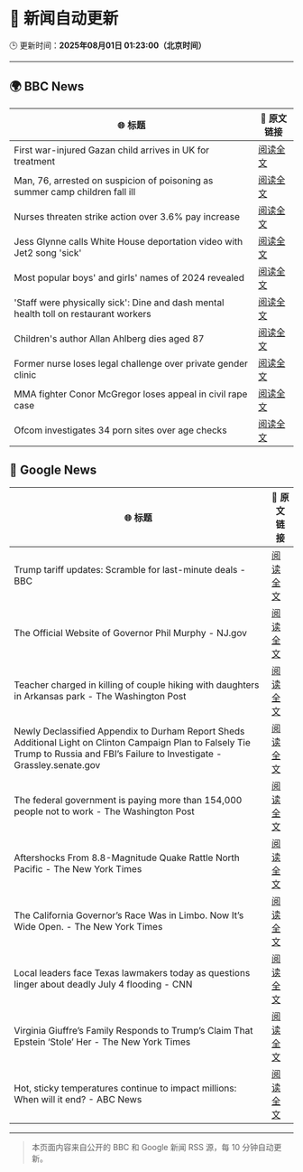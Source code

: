 # 🧠 新闻自动更新

🕒 更新时间：**2025年08月01日 01:23:00（北京时间）**

---

## 🌍 BBC News

| 🌐 标题 | 🔗 原文链接 |
|--------|-------------|
| First war-injured Gazan child arrives in UK for treatment | [阅读全文](https://www.bbc.com/news/articles/cvgn6979n59o?at_medium=RSS&at_campaign=rss) |
| Man, 76, arrested on suspicion of poisoning as summer camp children fall ill | [阅读全文](https://www.bbc.com/news/articles/cq58lgnvvypo?at_medium=RSS&at_campaign=rss) |
| Nurses threaten strike action over 3.6% pay increase | [阅读全文](https://www.bbc.com/news/articles/c36je08d111o?at_medium=RSS&at_campaign=rss) |
| Jess Glynne calls White House deportation video with Jet2 song 'sick' | [阅读全文](https://www.bbc.com/news/articles/clyjggjplyqo?at_medium=RSS&at_campaign=rss) |
| Most popular boys' and girls' names of 2024 revealed | [阅读全文](https://www.bbc.com/news/articles/ckgyznp615zo?at_medium=RSS&at_campaign=rss) |
| 'Staff were physically sick': Dine and dash mental health toll on restaurant workers | [阅读全文](https://www.bbc.com/news/articles/cjd24ky4818o?at_medium=RSS&at_campaign=rss) |
| Children's author Allan Ahlberg dies aged 87 | [阅读全文](https://www.bbc.com/news/articles/cpdjn48w1v9o?at_medium=RSS&at_campaign=rss) |
| Former nurse loses legal challenge over private gender clinic | [阅读全文](https://www.bbc.com/news/articles/cpdjnz6ngd9o?at_medium=RSS&at_campaign=rss) |
| MMA fighter Conor McGregor loses appeal in civil rape case | [阅读全文](https://www.bbc.com/news/articles/cd6n04xjj1qo?at_medium=RSS&at_campaign=rss) |
| Ofcom investigates 34 porn sites over age checks | [阅读全文](https://www.bbc.com/news/articles/c5y2xx6z6eko?at_medium=RSS&at_campaign=rss) |

## 📰 Google News

| 🌐 标题 | 🔗 原文链接 |
|--------|-------------|
| Trump tariff updates: Scramble for last-minute deals - BBC | [阅读全文](https://news.google.com/rss/articles/CBMiVEFVX3lxTFBOb0dFdVFUSGc1SnRWMUs4c3dPSW9lSllOWmJ5WkxBYWN4TzNGRmFGTEF6bC13MFVEQUFremx1WkFqY0FGaks5Q092aVNGTW56VXpXeQ?oc=5) |
| The Official Website of Governor Phil Murphy - NJ.gov | [阅读全文](https://news.google.com/rss/articles/CBMieEFVX3lxTE51eGdyU0JzckFGSkx1cXdhZ1kzNzFCbnRHckFBaWJVbnFqak5KZFRrRmp0TU04ZHVWNmxZSWRYNm9IeUt1QlBGVzVqMFZ2Qi1BWE1MTjdQZktaQTRkUW0wYnhJejUtUlUybWtvakxrYjRLNDJzR01TVQ?oc=5) |
| Teacher charged in killing of couple hiking with daughters in Arkansas park - The Washington Post | [阅读全文](https://news.google.com/rss/articles/CBMiiwFBVV95cUxOTGoxa1RTeksxNnNoTThTWUdqMHRkNThiMWZXZ2tVdGxNbVl2LVc3SC01OUQ4REZmbDVWcW9VdnRZV19JNWlBc0NpYndIeGExNG9lblZNcTdybC1pSWVhQ3NacFozLVhPaHptblpOS0lIUzRwTVhpTWlRX2wzVUh0TFJxRjY5Zm5mdzFN?oc=5) |
| Newly Declassified Appendix to Durham Report Sheds Additional Light on Clinton Campaign Plan to Falsely Tie Trump to Russia and FBI’s Failure to Investigate - Grassley.senate.gov | [阅读全文](https://news.google.com/rss/articles/CBMirwJBVV95cUxPOFdGVWRsT24zZnlPMEFfSkp5c2xKUWdoTEdDX0Y0WHBiSl81aTlrVXRxa2M2X3NrUWVRRDlqcXN6NXE2SmlWRlhmcTNTb0JZTy05NVV5OWtOMXh6dW9KQ1dhazM0MDVlLW1tSENnYlhWWTU1cGkyZ2libG9oUGRFWEhCUUpGbm12ajlWbkRHWEZaajVKeFJZMElSelNLcDNFc0NuUVVXR3B0el9IMWN1aFVBRXA5QnVaTkhMc0hnc01QWFQ0cVZzRE1uMkEzM2ExdXRSN21Jd1I5ZHd4TU5Hd2JZQUx6T3VsVFJyQzJhemZNTlNWbHdoUEZ6anpsaXVvLWFmbnM1Z1lHOXdMdU5PdmNLRm5DNXRrb0JWblZ4ZXgxR2N1NnZ0RXJQTGtPVTQ?oc=5) |
| The federal government is paying more than 154,000 people not to work - The Washington Post | [阅读全文](https://news.google.com/rss/articles/CBMijAFBVV95cUxOZEVGWHlibkpwNVBEYUFkdk9MTnl6Q3JpYVhRanphZFZ0TDV6Yl9aMHhySXhJSi16ODBTTEZFNXVkMEtkckVlVXRsVGh3YmZtaXpNRGpxa0tCdHNsQTdEMnhTdG9YUXlBMUlVUGIzQzRydXNlS25PMDE0b3JNMlMzelhHeHpOODBrcFZ4Zg?oc=5) |
| Aftershocks From 8.8-Magnitude Quake Rattle North Pacific - The New York Times | [阅读全文](https://news.google.com/rss/articles/CBMihwFBVV95cUxPSHcybXo2bTlnNjZwNHgxZ0RSemh0azRPbzZsa1lGejc0WEwzbndBN2lQWVpqbmZ0UWx5QXowQ3M0N043YklkZGViUFZPMFVLMF80STBTYVRWN2U4QW0tSm9ia1ZtWXowR0FjR3ExR3ZtS1Q0NnJtcm01bk1tWG1iMFlpNURlM0E?oc=5) |
| The California Governor’s Race Was in Limbo. Now It’s Wide Open. - The New York Times | [阅读全文](https://news.google.com/rss/articles/CBMigAFBVV95cUxORjZUbzhIeERKU2Q0TktMYkpGVHUtdmtHaWo0dkhkWlJnLXVMdUZHWC0tRUNteFpDRHZTcmFoYllMYUZ0d3hTMTJfTjlLMllTNEJEZDRjVmtfaHFIYS01QUJQUVZqZ0RGcmhnTG9CNEdtYzA5dFN2UV90Q0xMenBfaw?oc=5) |
| Local leaders face Texas lawmakers today as questions linger about deadly July 4 flooding - CNN | [阅读全文](https://news.google.com/rss/articles/CBMidEFVX3lxTE9Genk5cjYxZDFndFpJQUNkSGh2Sm9CZGtyTTZPNXB6SkxKdHZVZGdFdjBFMUpOVjJIMUNSSWxHVmhCU1I5dWhqWVNVUUVNU1BoNmJJYTJpR0dLcmxKU3ZBYWFKNmY3RnEydktXVVZlSzJ4WGNG0gF6QVVfeXFMTTZfbHYyajE1dER5OTZobmNwQW5Mb2phdEd0MlR6UVd2U3NNR1dvXzhCLXgzbE5fV0xTMzlKbnA0dllOVW9tZ3UwS0ExWUFDQUF0cDhaTzhUM0h4VFo1Zmhqb2IyYUVZM2xYQzZmZFlBRDR2TmpJN01oeGc?oc=5) |
| Virginia Giuffre’s Family Responds to Trump’s Claim That Epstein ‘Stole’ Her - The New York Times | [阅读全文](https://news.google.com/rss/articles/CBMikwFBVV95cUxNeVBQT0VuNm1qVDJ1SUs0azBRWUlVdldIZG5VbGxkZGgtenpINWdrTEhhVHJRU1RLb2Z1V2lhWWh5Vmhfc1JxMmk1TEphbGJORktyeWZNNVZtd1hIamNpUWJrWWdidGE4UDg3MkE1ZFhGNDRXV0haS0sxczVkdUU3X0F5dHhwRkk2R3BBd3VObkxZSFk?oc=5) |
| Hot, sticky temperatures continue to impact millions: When will it end? - ABC News | [阅读全文](https://news.google.com/rss/articles/CBMingFBVV95cUxNUjJlVjZ0aVBmTVlfMU1kX0VpbDZOSXdyNWhoWkVrbVZ0UTVpYnh5SEY3UFVOSmpOZF9ZVVVtOVhXb0hXck5MZFZsdkIybGNKRTNZcU1JdEF0bl83QnQ1MnhvaXpULVVIT1dvbDd5Y0dBTjdueWx3cWtoeTZoVlk3NXhiUUxQN1FvNHZKMjlwMFBmQ2JEMUx0M045d25fZ9IBowFBVV95cUxOY1ZPX3ZvMHVrMzdIYnFlcmo1X2ZueGhuNml2NEtJc05nRll1dllNS3JyV21ubDNVTk9ET1ozelZISWhfaWV4VXI0OE45N0tjYVJmTzh1Zm5jb0N0eHY0RFlVbU5ja2tpVEV0ZVIwZDRFZDBrX1AxV3VhV2tsekhmcUg4dWZqdHpqa3FqNnd1MENPLW1tTWhpYUNkM19WRTlhS0dz?oc=5) |

---
> 本页面内容来自公开的 BBC 和 Google 新闻 RSS 源，每 10 分钟自动更新。